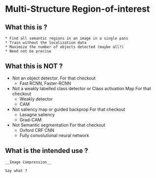 # Multi-Structure Region-of-interest


## What this is ?
    * Find all semantic regions in an image in a single pass
    * Train without the localization data
    * Maximize the number of objects detected (maybe all?)
    * Need not be precise


## What this is NOT ?

* Not an object detector. 
    For that checkout
    * Fast RCNN, Faster-RCNN 
* Not a weakly labelled class detector or Class activation Map
    For that checkout
    * Weakly detector
    * CAM
* Not saliency map or guided backprop
    For that checkout
    * Lasagne saliency
    * Grad-CAM
* Not Semantic segmentation
    For that checkout
    * Oxford CRF CNN
    * Fully convolutional neural network

## What is the intended use ?
    
    __Image Compression__

    Say what ?


